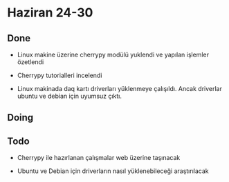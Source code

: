 # Haziran 24-30

## Done 

- Linux makine üzerine cherrypy modülü yuklendi ve yapılan işlemler özetlendi

- Cherrypy tutorialleri incelendi

- Linux makinada daq kartı driverları yüklenmeye çalışıldı. Ancak driverlar ubuntu ve debian için uyumsuz çıktı. 

## Doing

## Todo

- Cherrypy ile hazırlanan çalışmalar web üzerine taşınacak

- Ubuntu ve Debian için driverların nasıl yüklenebileceği araştırılacak
